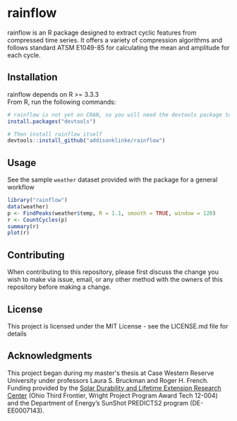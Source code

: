 # rainflow

rainflow is an R package designed to extract cyclic features from compressed time series. 
It offers a variety of compression algorithms and follows standard ATSM E1049-85 for calculating the mean and amplitude for each cycle.

## Installation

rainflow depends on R >= 3.3.3  
From R, run the following commands:  

```r
# rainflow is not yet on CRAN, so you will need the devtools package to install from GitHub
install.packages("devtools")

# Then install rainflow itself
devtools::install_github("addisonklinke/rainflow")
```

## Usage

See the sample `weather` dataset provided with the package for a general workflow

```r
library("rainflow")
data(weather)
p <- FindPeaks(weather$temp, R = 1.1, smooth = TRUE, window = 120)
r <- CountCycles(p)
summary(r)
plot(r)
```

## Contributing

When contributing to this repository, please first discuss the change you wish to make via issue, email, or any other method with the owners of this repository before making a change. 

## License

This project is licensed under the MIT License - see the LICENSE.md file for details

## Acknowledgments

This project began during my master's thesis at Case Western Reserve University under professors Laura S. Bruckman and Roger H. French. 
Funding provided by the [Solar Durability and Lifetime Extension Research Center](http://engineering.case.edu/centers/sdle) (Ohio Third Frontier, Wright Project Program Award Tech 12-004) and the Department of Energy’s SunShot PREDICTS2 program (DE-EE0007143).
